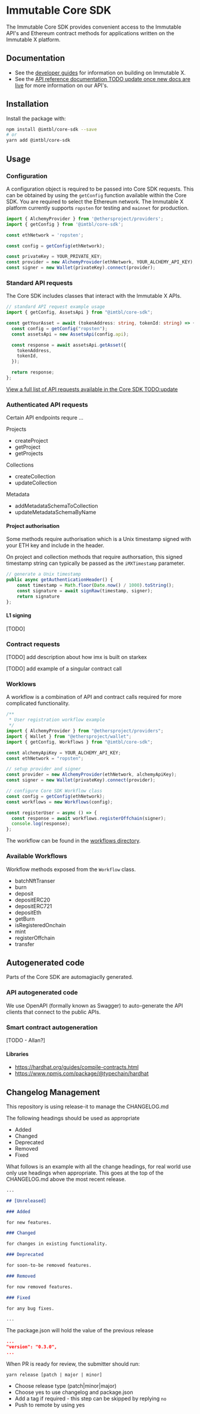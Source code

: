 # Immutable Core SDK

The Immutable Core SDK provides convenient access to the Immutable API's and Ethereum contract methods for applications written on the Immutable X platform.

## Documentation

- See the [developer guides](https://docs.x.immutable.com/docs) for information on building on Immutable X.
- See the [API reference documentation TODO update once new docs are live](https://docs.x.immutable.com/reference) for more information on our API's.

## Installation

Install the package with:

```sh
npm install @imtbl/core-sdk --save
# or
yarn add @imtbl/core-sdk
```

## Usage

### Configuration

A configuration object is required to be passed into Core SDK requests. This can be obtained by using the `getConfig` function available within the Core SDK. You are required to select the Ethereum network. The Immutable X platform currently supports `ropsten` for testing and `mainnet` for production.

```ts
import { AlchemyProvider } from '@ethersproject/providers';
import { getConfig } from '@imtbl/core-sdk';

const ethNetwork = 'ropsten';

const config = getConfig(ethNetwork);

const privateKey = YOUR_PRIVATE_KEY;
const provider = new AlchemyProvider(ethNetwork, YOUR_ALCHEMY_API_KEY);
const signer = new Wallet(privateKey).connect(provider);
```

### Standard API requests

The Core SDK includes classes that interact with the Immutable X APIs.

```ts
// standard API request example usage  
import { getConfig, AssetsApi } from "@imtbl/core-sdk";

const getYourAsset = await (tokenAddress: string, tokenId: string) => {
  const config = getConfig("ropsten");
  const assetsApi = new AssetsApi(config.api);

  const response = await assetsApi.getAsset({
    tokenAddress,
    tokenId,
  });

  return response;
};
```

[View a full list of API requests available in the Core SDK TODO:update](https://docs.x.immutable.com/reference)

### Authenticated API requests

Certain API endpoints requre ...

Projects
- createProject
- getProject
- getProjects

Collections
- createCollection
- updateCollection

Metadata
- addMetadataSchemaToCollection
- updateMetadataSchemaByName

#### Project authorisation

Some methods require authorisation which is a Unix timestamp signed with your ETH key and include in the header.

On project and collection methods that require authorsation, this signed timestamp string can typically be passed as the `iMXTimestamp` parameter.

```ts
// generate a Unix timestamp
public async getAuthenticationHeader() {
    const timestamp = Math.floor(Date.now() / 1000).toString();
    const signature = await signRaw(timestamp, signer);
    return signature
};
```

#### L1 signing

[TODO]

### Contract requests

[TODO] add description about how imx is built on starkex

[TODO] add example of a singular contract call

### Worklows

A workflow is a combination of API and contract calls required for more 
complicated functionality.

```ts
/**
 * User registration workflow example
 */
import { AlchemyProvider } from "@ethersproject/providers";
import { Wallet } from "@ethersproject/wallet";
import { getConfig, Workflows } from "@imtbl/core-sdk";

const alchemyApiKey = YOUR_ALCHEMY_API_KEY;
const ethNetwork = "ropsten";

// setup provider and signer 
const provider = new AlchemyProvider(ethNetwork, alchemyApiKey);
const signer = new Wallet(privateKey).connect(provider);

// configure Core SDK Workflow class
const config = getConfig(ethNetwork);
const workflows = new Workflows(config);

const registerUser = async () => {
  const response = await workflows.registerOffchain(signer);
  console.log(response);
};
```

The workflow can be found in the [workflows directory](src/workflows/).

### Available Workflows

Workflow methods exposed from the `Workflow` class.

- batchNftTranser
- burn
- deposit
- depositERC20
- depositERC721
- depositEth
- getBurn
- isRegisteredOnchain
- mint
- registerOffchain
- transfer

## Autogenerated code

Parts of the Core SDK are automagiaclly generated.

### API autogenerated code

We use OpenAPI (formally known as Swagger) to auto-generate the API clients that connect to the public APIs.

### Smart contract autogeneration

[TODO - Allan?]

#### Libraries

- https://hardhat.org/guides/compile-contracts.html
- https://www.npmjs.com/package/@typechain/hardhat

## Changelog Management

This repository is using release-it to manage the CHANGELOG.md

The following headings should be used as appropriate

- Added
- Changed
- Deprecated
- Removed
- Fixed

What follows is an example with all the change headings, for real world use only use headings when appropriate.
This goes at the top of the CHANGELOG.md above the most recent release.

```markdown
...

## [Unreleased]

### Added

for new features.

### Changed

for changes in existing functionality.

### Deprecated

for soon-to-be removed features.

### Removed

for now removed features.

### Fixed

for any bug fixes.

...
```

The package.json will hold the value of the previous release

```json
...
"version": "0.3.0",
...
```

When PR is ready for review, the submitter should run:

`yarn release [patch | major | minor]`

- Choose release type (patch|minor|major)
- Choose yes to use changelog and package.json
- Add a tag if required - this step can be skipped by replying `no`
- Push to remote by using yes

##
